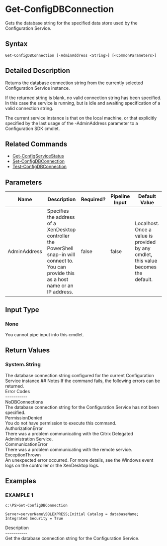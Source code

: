 ﻿# Get-ConfigDBConnection

   Gets the database string for the specified data store used by the Configuration Service.

## Syntax
```
Get-ConfigDBConnection [-AdminAddress <String>] [<CommonParameters>]
```

## Detailed Description
   Returns the database connection string from the currently selected Configuration Service instance.

If the returned string is blank, no valid connection string has been specified. In this case the service is running, but is idle and awaiting specification of a valid connection string.

The current service instance is that on the local machine, or that explicitly specified by the last usage of the -AdminAddress parameter to a Configuration SDK cmdlet.

## Related Commands
  * [Get-ConfigServiceStatus](Get-ConfigServiceStatus/)
  * [Set-ConfigDBConnection](Set-ConfigDBConnection/)
  * [Test-ConfigDBConnection](Test-ConfigDBConnection/)
## Parameters

| Name   | Description | Required? | Pipeline Input | Default Value |
| --- | --- | --- | --- | --- |
| AdminAddress | Specifies the address of a XenDesktop controller the PowerShell snap-in will connect to. You can provide this as a host name or an IP address. | false | false | Localhost. Once a value is provided by any cmdlet, this value becomes the default. |

## Input Type
### None
   You cannot pipe input into this cmdlet.
## Return Values
### System.String
   The database connection string configured for the current Configuration Service instance.## Notes
   If the command fails, the following errors can be returned.<br>    Error Codes<br>    -----------<br>    NoDBConnections<br>        The database connection string for the Configuration Service has not been specified.<br>    PermissionDenied<br>        You do not have permission to execute this command.<br>    AuthorizationError<br>        There was a problem communicating with the Citrix Delegated Administration Service.<br>    CommunicationError<br>        There was a problem communicating with the remote service.<br>    ExceptionThrown<br>        An unexpected error occurred.  For more details, see the Windows event logs on the controller or the XenDesktop logs.
## Examples

### EXAMPLE 1
```
c:\PS>Get-ConfigDBConnection

Server=serverName\SQLEXPRESS;Initial Catalog = databaseName;  Integrated Security = True
```
   Description<br>-----------<br>Get the database connection string for the Configuration Service.
